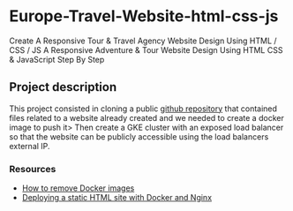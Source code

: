 # Europe-Travel-Website-html-css-js
Create A Responsive Tour &amp; Travel Agency Website Design Using HTML / CSS / JS
A Responsive Adventure & Tour Website Design Using HTML CSS  & JavaScript Step By Step

## Project description

This project consisted in cloning a public [github 
repository](https://github.com/GNiruthian/Europe-Travel-Website-html-css-js) 
that contained files related to a website already created and we needed to 
create a docker image to push it>
Then create a GKE cluster with an exposed load balancer so that the 
website can be publicly accessible using the load balancers external IP.

### Resources

- [How to remove Docker 
images](https://www.freecodecamp.org/news/how-to-remove-images-in-docker/#:~:text=By%20running%20simple%20command%20docker,all%20the%20images%20and%20check.)
- [Deploying a static HTML site with Docker and Nginx](https://medium.com/@zul.m/deploying-a-static-html-site-with-docker-and-nginx-6f5bcdcbc650)

